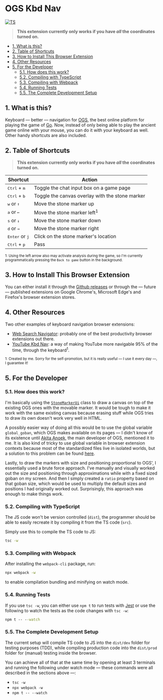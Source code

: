 # OGS Kbd Nav

[![TS][github_ci_badge]][github_actions]


[github_actions]: https://github.com/FanaroEngineering/ogs_kbd_nav/actions
[github_ci_badge]: https://github.com/FanaroEngineering/ogs_kbd_nav/workflows/TS/badge.svg

> **This extension currently only works if you have *all* the coordinates turned on.**

<!-- TOC depthFrom:2 -->

- [1. What is this?](#1-what-is-this)
- [2. Table of Shortcuts](#2-table-of-shortcuts)
- [3. How to Install This Browser Extension](#3-how-to-install-this-browser-extension)
- [4. Other Resources](#4-other-resources)
- [5. For the Developer](#5-for-the-developer)
    - [5.1. How does this work?](#51-how-does-this-work)
    - [5.2. Compiling with TypeScript](#52-compiling-with-typescript)
    - [5.3. Compiling with Webpack](#53-compiling-with-webpack)
    - [5.4. Running Tests](#54-running-tests)
    - [5.5. The Complete Development Setup](#55-the-complete-development-setup)

<!-- /TOC -->

## 1. What is this?

Keyboard &mdash; better &mdash; navigation for [OGS][ogs], the best online platform for playing the game of [Go][go]. Now, instead of only being able to play the ancient game online with your mouse, you can do it with your keyboard as well. Other handy shortcuts are also included.


[go]: https://en.wikipedia.org/wiki/Go_(game)
[ogs]: https://online-go.com/

## 2. Table of Shortcuts

> **This extension currently only works if you have *all* the coordinates turned on.**

| Shortcut                          | Action                                          |
| --------------------------------- | ----------------------------------------------- |
| <kbd>Ctrl</kbd> + <kbd>m</kbd>    | Toggle the chat input box on a game page        |
| <kbd>Ctrl</kbd> + <kbd>b</kbd>    | Toggle the canvas overlay with the stone marker |
| <kbd>w</kbd> or <kbd>&uarr;</kbd> | Move the stone marker up                        |
| <kbd>a</kbd> or <kbd>&larr;</kbd> | Move the stone marker left<sup>1</sup>          |
| <kbd>s</kbd> or <kbd>&darr;</kbd> | Move the stone marker down                      |
| <kbd>d</kbd> or <kbd>&rarr;</kbd> | Move the stone marker right                     |
| <kbd>Enter</kbd> or <kbd>j</kbd>  | Click on the stone marker's location            |
| <kbd>Ctrl</kbd> + <kbd>p</kbd>    | Pass                                            |

<sub>1: Using the left arrow also may activate analysis during the game, so I'm currently programmatically pressing the `Back to game` button in the background.</sub>

## 3. How to Install This Browser Extension

You can either install it through the [Github releases][releases] or through the &mdash; future &mdash; published extensions on Google Chrome's, Microsoft Edge's and Firefox's browser extension stores.


[releases]: https://github.com/FanaroEngineering/ogs_kbd_nav/releases

## 4. Other Resources

Two other examples of keyboard navigation browser extensions:

- [Web Search Navigator][web_search_navigator]: probably one of the best productivity browser extensions out there.
- [YouTube Kbd Nav][youtube_kbd_nav]: a way of making YouTube more navigable 95% of the time, through the keyboard<sup>1</sup>.


<sub>1: Created by me. Sorry for the self-promotion, but it is really useful &mdash; I use it every day &mdash;, I guarantee it!</sub>


[web_search_navigator]: https://github.com/infokiller/web-search-navigator
[youtube_kbd_nav]: https://github.com/FanaroEngineering/youtube_kbd_nav

## 5. For the Developer

### 5.1. How does this work?

I'm basically using the [`StoneMarkerUi`][stonemarkerui] class to draw a canvas on top of the existing OGS ones with the movable marker. It would be tough to make it work with the same existing canvas because erasing stuff while OGS tries to draw its own doesn't work very well in HTML.

A possibly easier way of doing all this would be to use the global variable `global_goban`, which OGS makes available on its pages &mdash; I didn't know of its existence until [Akita Anoek][anoek], the main developer of OGS, mentioned it to me. It is also kind of tricky to use global variable in browser extension contexts because most of the standardized files live in isolated worlds, but a solution to this problem can be found [here][so_global_variable].

Lastly, to draw the markers with size and positioning proportional to OGS', I essentially used a brute force approach. I've manually and visually worked out the size and positioning through approximations while with a fixed sized goban on my screen. And then I simply created a `ratio` property based on that goban size, which would be used to multiply the default sizes and positions I had originally worked out. Surprisingly, this approach was enough to make things work. 


[anoek]: https://github.com/anoek
[so_global_variable]: https://stackoverflow.com/a/64823100/4756173
[stonemarkerui]: lib/src/ui/stone_marker_ui.ts

### 5.2. Compiling with TypeScript

The JS code won't be version controlled (`dist`), the programmer should be able to easily recreate it by compiling it from the TS code (`src`).

Simply use this to compile the TS code to JS:

```cmd
tsc -w
```

### 5.3. Compiling with Webpack

After installing the `webpack-cli` package, run:

```cmd
npx webpack -w
```

to enable compilation bundling and minifying on watch mode.

### 5.4. Running Tests

If you use `tsc -w`, you can either use `npm t` to run tests with [Jest][jest] or use the following to watch the tests as the code changes with `tsc -w`:

```cmd
npm t -- --watch
```


[jest]: https://jestjs.io/en/

### 5.5. The Complete Development Setup

The current setup will compile TS code to JS into the `dist/dev` folder for testing purposes (TDD), while compiling production code into the `dist/prod` folder for (manual) testing inside the browser.

You can achieve all of that at the same time by opening at least 3 terminals and running the following under watch mode &mdash; these commands were all described in the sections above &mdash;:

- `tsc -w`
- `npx webpack -w`
- `npm t -- --watch`